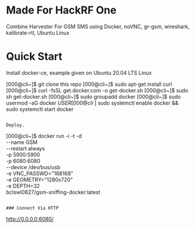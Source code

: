 # Made For HackRF One

Combine Harvester For GSM SMS using Docker, noVNC, gr-gsm, wireshark, kalibrate-rtl, Ubuntu Linux 

# Quick Start

Install docker-ce, example given on Ubuntu 20.04 LTS Linux 

[000@cli~]$ git clone this repo
[000@cli~]$ sudo apt-get install curl
[000@cli~]$ curl -fsSL get.docker.com -o get-docker.sh
[000@cli~]$ sudo sh get-docker.sh
[000@cli~]$ sudo groupadd docker
[000@cli~]$ sudo usermod -aG docker $USER
[000@cli~]$ sudo systemctl enable docker && sudo systemctl start docker
```

Deploy.

```
[000@cli~]$ docker run -i -t -d \
 --name GSM \
 --restart always \
 -p 5900:5900 \
 -p 6080:6080 \
 --device /dev/bus/usb \
 -e VNC_PASSWD="168168" \
 -e GEOMETRY="1280x720" \
 -e DEPTH=32 \
 bclswl0827/gsm-sniffing-docker:latest
```

### Connect Via HTTP
```
http://0.0.0.0:6080/
```

